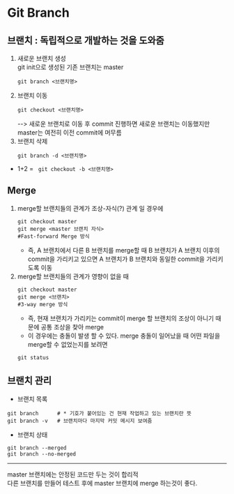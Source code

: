 # Git Branch
## 브랜치 : 독립적으로 개발하는 것을 도와줌
1. 새로운 브랜치 생성  
    git init으로 생성된 기존 브랜치는 master
    ```
    git branch <브랜치명>
    ```
2. 브랜치 이동
    ```
    git checkout <브랜치명>
    ```
    --> 새로운 브랜치로 이동 후 commit 진행하면 새로운 브랜치는 이동했지만
        master는 여전히 이전 commit에 머무름
3. 브랜치 삭제
    ```
    git branch -d <브랜치명>
    ```
- 1+2 = ``` git checkout -b <브랜치명>```  

## Merge
1.  merge할 브랜치들의 관계가 조상-자식(?) 관계 일 경우에
    ```
    git checkout master
    git merge <master 브랜치 자식>
    #Fast-forward Merge 방식
    ```
    - 즉, A 브랜치에서 다른 B 브랜치를 merge할 때 B 브랜치가 A 브랜치 이후의 commit을 가리키고 있으면 A 브랜치가 B 브랜치와 동일한 commit을 가리키도록 이동
2. merge할 브랜치들의 관계가 영향이 없을 때
    ```
    git checkout master
    git merge <브랜치>
    #3-way merge 방식
    ```
    - 즉, 현재 브랜치가 가리키는 commit이 merge 할 브랜치의 조상이 아니기 때문에 공통 조상을 찾아 merge
    - 이 경우에는 충돌이 발생 할 수 있다.
    merge 충돌이 일어났을 때 어떤 파일을 merge할 수 없었는지를 보려면
    ```
    git status
    ```

## 브랜치 관리
- 브랜치 목록
```
git branch      # * 기호가 붙어있는 건 현재 작업하고 있는 브랜치란 뜻
git branch -v   # 브랜치마다 마지막 커밋 메시지 보여줌
```
- 브랜치 상태
```
git branch --merged  
git branch --no-merged
```


-----------------------------------------
master 브랜치에는 안정된 코드만 두는 것이 합리적   
다른 브랜치를 만들어 테스트 후에 master 브랜치에 merge 하는것이 좋다.